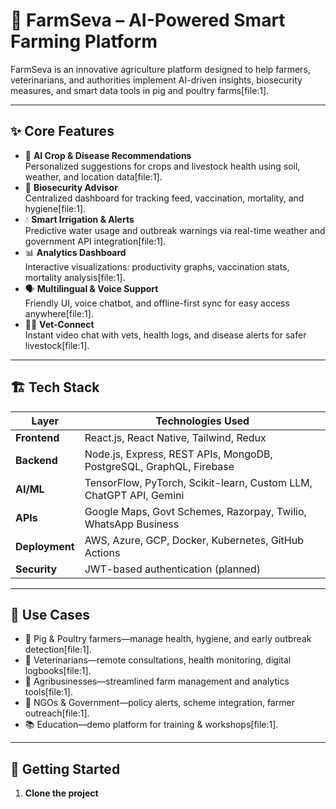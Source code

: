 # 🌱 FarmSeva – AI-Powered Smart Farming Platform

FarmSeva is an innovative agriculture platform designed to help farmers, veterinarians, and authorities implement AI-driven insights, biosecurity measures, and smart data tools in pig and poultry farms[file:1].

---

## ✨ Core Features

- 🤖 **AI Crop & Disease Recommendations**  
  Personalized suggestions for crops and livestock health using soil, weather, and location data[file:1].
- 🦠 **Biosecurity Advisor**  
  Centralized dashboard for tracking feed, vaccination, mortality, and hygiene[file:1].
- 💧 **Smart Irrigation & Alerts**  
  Predictive water usage and outbreak warnings via real-time weather and government API integration[file:1].
- 📊 **Analytics Dashboard**  
  Interactive visualizations: productivity graphs, vaccination stats, mortality analysis[file:1].
- 🗣️ **Multilingual & Voice Support**  
  Friendly UI, voice chatbot, and offline-first sync for easy access anywhere[file:1].
- 👩‍⚕️ **Vet-Connect**  
  Instant video chat with vets, health logs, and disease alerts for safer livestock[file:1].

---

## 🏗️ Tech Stack

| Layer        | Technologies Used                                 |
|--------------|---------------------------------------------------|
| **Frontend** | React.js, React Native, Tailwind, Redux           |
| **Backend**  | Node.js, Express, REST APIs, MongoDB, PostgreSQL, GraphQL, Firebase |
| **AI/ML**    | TensorFlow, PyTorch, Scikit-learn, Custom LLM, ChatGPT API, Gemini |
| **APIs**     | Google Maps, Govt Schemes, Razorpay, Twilio, WhatsApp Business |
| **Deployment**| AWS, Azure, GCP, Docker, Kubernetes, GitHub Actions |
| **Security** | JWT-based authentication (planned)                |

---

## 🎯 Use Cases

- 🐖 Pig & Poultry farmers—manage health, hygiene, and early outbreak detection[file:1].
- 🏥 Veterinarians—remote consultations, health monitoring, digital logbooks[file:1].
- 🌱 Agribusinesses—streamlined farm management and analytics tools[file:1].
- 🏫 NGOs & Government—policy alerts, scheme integration, farmer outreach[file:1].
- 📚 Education—demo platform for training & workshops[file:1].

---

## 🚀 Getting Started

1. **Clone the project**
